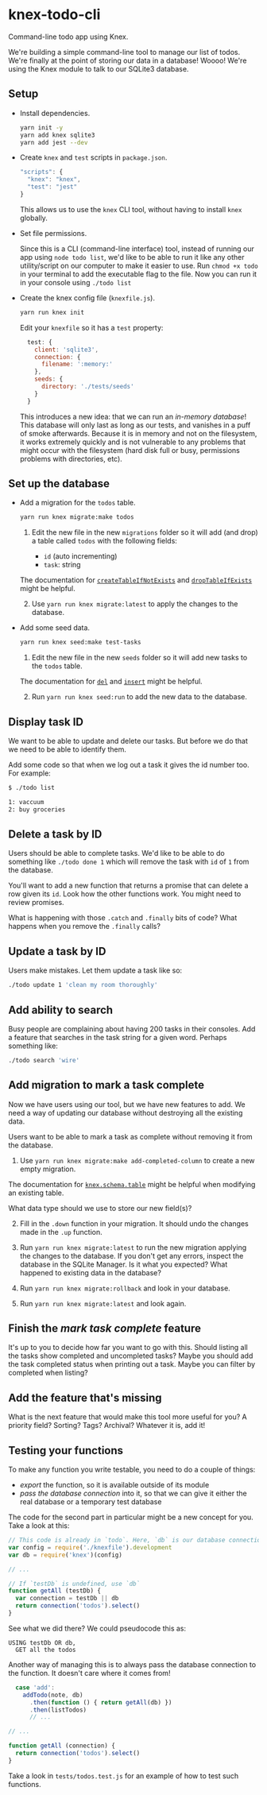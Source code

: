 # knex-todo-cli

Command-line todo app using Knex.

We're building a simple command-line tool to manage our list of todos. We're finally at the point of storing our data in a database! Woooo! We're using the Knex module to talk to our SQLite3 database.


## Setup

* Install dependencies.

  ```sh
  yarn init -y
  yarn add knex sqlite3
  yarn add jest --dev
  ```

* Create `knex` and `test` scripts in `package.json`.

  ```js
  "scripts": {
    "knex": "knex",
    "test": "jest"
  }
  ```

  This allows us to use the `knex` CLI tool, without having to install `knex` globally.

* Set file permissions.

  Since this is a CLI (command-line interface) tool, instead of running our app using `node todo list`, we'd like to be able to run it like any other utility/script on our computer to make it easier to use. Run `chmod +x todo` in your terminal to add the executable flag to the file. Now you can run it in your console using `./todo list`

* Create the knex config file (`knexfile.js`).

  ```sh
  yarn run knex init
  ```

  Edit your `knexfile` so it has a `test` property:

  ```js
    test: {
      client: 'sqlite3',
      connection: {
        filename: ':memory:'
      },
      seeds: {
        directory: './tests/seeds'
      }
    }
  ```

  This introduces a new idea: that we can run an _in-memory database_! This database will only last as long as our tests, and vanishes in a puff of smoke afterwards. Because it is in memory and not on the filesystem, it works extremely quickly and is not vulnerable to any problems that might occur with the filesystem (hard disk full or busy, permissions problems with directories, etc).


## Set up the database

* Add a migration for the `todos` table.

  ```sh
  yarn run knex migrate:make todos
  ```

  1. Edit the new file in the new `migrations` folder so it will add (and drop) a table called `todos` with the following fields:

      * `id` (auto incrementing)
      * `task`: string

  The documentation for [`createTableIfNotExists`](http://knexjs.org/#Schema-createTableIfNotExists) and [`dropTableIfExists`](http://knexjs.org/#Schema-dropTableIfExists) might be helpful.

  2. Use `yarn run knex migrate:latest` to apply the changes to the database.

* Add some seed data.

  ```sh
  yarn run knex seed:make test-tasks
  ```

  1. Edit the new file in the new `seeds` folder so it will add new tasks to the `todos` table.

  The documentation for [`del`](http://knexjs.org/#Builder-del%20/%20delete) and [`insert`](http://knexjs.org/#Builder-insert) might be helpful.

  2. Run `yarn run knex seed:run` to add the new data to the database.


## Display task ID

We want to be able to update and delete our tasks. But before we do that we need to be able to identify them.

Add some code so that when we log out a task it gives the id number too. For example:

```sh
$ ./todo list

1: vaccuum
2: buy groceries
```


## Delete a task by ID

Users should be able to complete tasks. We'd like to be able to do something like `./todo done 1` which will remove the task with `id` of `1` from the database.

You'll want to add a new function that returns a promise that can delete a row given its `id`. Look how the other functions work. You might need to review promises.

What is happening with those `.catch` and `.finally` bits of code? What happens when you remove the `.finally` calls?


## Update a task by ID

Users make mistakes. Let them update a task like so:

```sh
./todo update 1 'clean my room thoroughly'
```


## Add ability to search

Busy people are complaining about having 200 tasks in their consoles. Add a feature that searches in the task string for a given word. Perhaps something like:

```sh
./todo search 'wire'
```


## Add migration to mark a task complete

Now we have users using our tool, but we have new features to add. We need a way of updating our database without destroying all the existing data.

Users want to be able to mark a task as complete without removing it from the database.

1. Use `yarn run knex migrate:make add-completed-column` to create a new empty migration.

  The documentation for [`knex.schema.table`](http://knexjs.org/#Schema-table) might be helpful when modifying an existing table.

  What data type should we use to store our new field(s)?

2. Fill in the `.down` function in your migration. It should undo the changes made in the `.up` function.

3. Run `yarn run knex migrate:latest` to run the new migration applying the changes to the database. If you don't get any errors, inspect the database in the SQLite Manager. Is it what you expected? What happened to existing data in the database?

4. Run `yarn run knex migrate:rollback` and look in your database.

5. Run `yarn run knex migrate:latest` and look again.


## Finish the _mark task complete_ feature

It's up to you to decide how far you want to go with this. Should listing all the tasks show completed and uncompleted tasks? Maybe you should add the task completed status when printing out a task. Maybe you can filter by completed when listing?


## Add the feature that's missing

What is the next feature that would make this tool more useful for you? A priority field? Sorting? Tags? Archival? Whatever it is, add it!


## Testing your functions

To make any function you write testable, you need to do a couple of things:

 - _export_ the function, so it is available outside of its module
 - _pass the database connection_ into it, so that we can give it either the real database or a temporary test database

The code for the second part in particular might be a new concept for you. Take a look at this:

```js
// This code is already in `todo`. Here, `db` is our database connection
var config = require('./knexfile').development
var db = require('knex')(config)

// ...

// If `testDb` is undefined, use `db`
function getAll (testDb) {
  var connection = testDb || db
  return connection('todos').select()
}
```

See what we did there?  We could pseudocode this as:

```
USING testDb OR db,
  GET all the todos
```

Another way of managing this is to always pass the database connection to the function. It doesn't care where it comes from!

```js
  case 'add':
    addTodo(note, db)
      .then(function () { return getAll(db) })
      .then(listTodos)
      // ...

// ...

function getAll (connection) {
  return connection('todos').select()
}
```

Take a look in `tests/todos.test.js` for an example of how to test such functions.

